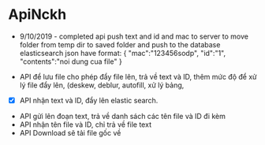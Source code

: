 # ApiNckh

- 9/10/2019 - completed api push text and id and mac to server to move folder from temp dir to saved folder and push to the database elasticsearch
  json have format:
  {
  "mac":"123456sodp",
  "id":"1",
  "contents":"noi dung cua file"
  }

- API để lưu file cho phép đẩy file lên, trả về text và ID, thêm mức độ để xử lý file đẩy lên, (deskew, deblur, autofill, xử lý bảng,
- [x] API nhận text và ID, đẩy lên elastic search.
- API gửi lên đoạn text, trả về danh sách các tên file và ID đi kèm
- API nhận tên file và ID, chỉ trả về file text
- API Download sẽ tải file gốc về
